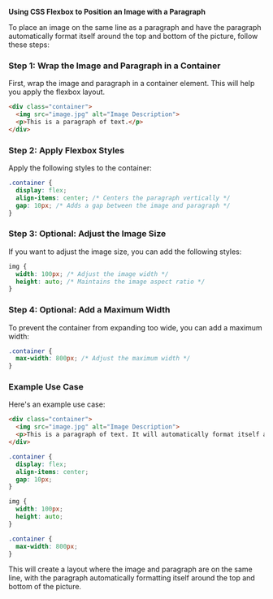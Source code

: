 **Using CSS Flexbox to Position an Image with a Paragraph**

To place an image on the same line as a paragraph and have the paragraph automatically format itself around the top and bottom of the picture, follow these steps:

### Step 1: **Wrap the Image and Paragraph in a Container**

First, wrap the image and paragraph in a container element. This will help you apply the flexbox layout.

```html
<div class="container">
  <img src="image.jpg" alt="Image Description">
  <p>This is a paragraph of text.</p>
</div>
```

### Step 2: **Apply Flexbox Styles**

Apply the following styles to the container:

```css
.container {
  display: flex;
  align-items: center; /* Centers the paragraph vertically */
  gap: 10px; /* Adds a gap between the image and paragraph */
}
```

### Step 3: **Optional: Adjust the Image Size**

If you want to adjust the image size, you can add the following styles:

```css
img {
  width: 100px; /* Adjust the image width */
  height: auto; /* Maintains the image aspect ratio */
}
```

### Step 4: **Optional: Add a Maximum Width**

To prevent the container from expanding too wide, you can add a maximum width:

```css
.container {
  max-width: 800px; /* Adjust the maximum width */
}
```

### Example Use Case

Here's an example use case:

```html
<div class="container">
  <img src="image.jpg" alt="Image Description">
  <p>This is a paragraph of text. It will automatically format itself around the top and bottom of the picture.</p>
</div>
```

```css
.container {
  display: flex;
  align-items: center;
  gap: 10px;
}

img {
  width: 100px;
  height: auto;
}

.container {
  max-width: 800px;
}
```

This will create a layout where the image and paragraph are on the same line, with the paragraph automatically formatting itself around the top and bottom of the picture.